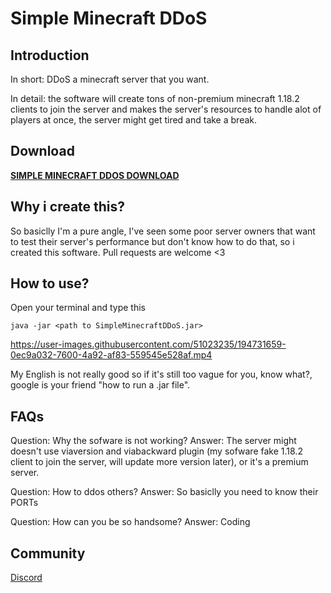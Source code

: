 # Simple Minecraft DDoS

## Introduction

In short: DDoS a minecraft server that you want.

In detail: the software will create tons of non-premium minecraft 1.18.2 clients to join the server and makes the server's resources to handle alot of players at once, the server might get tired and take a break.

## Download

**[SIMPLE MINECRAFT DDOS DOWNLOAD](https://github.com/CaoTrongThang/SimpleMinecraftDDoS/releases/tag/MinecraftDDoS)**

## Why i create this?

So basiclly I'm a pure angle, I've seen some poor server owners that want to test their server's performance but don't know how to do that, so i created this software. Pull requests are welcome <3

## How to use?

Open your terminal and type this

```
java -jar <path to SimpleMinecraftDDoS.jar>
```

https://user-images.githubusercontent.com/51023235/194731659-0ec9a032-7600-4a92-af83-559545e528af.mp4

My English is not really good so if it's still too vague for you, know what?, google is your friend "how to run a .jar file".

## FAQs

Question: Why the sofware is not working?
Answer: The server might doesn't use viaversion and viabackward plugin (my sofware fake 1.18.2 client to join the server, will update more version later), or it's a premium server.

Question: How to ddos others?
Answer: So basiclly you need to know their PORTs

Question: How can you be so handsome?
Answer: Coding

## Community

[Discord](https://discord.gg/Fg4cSDt)
